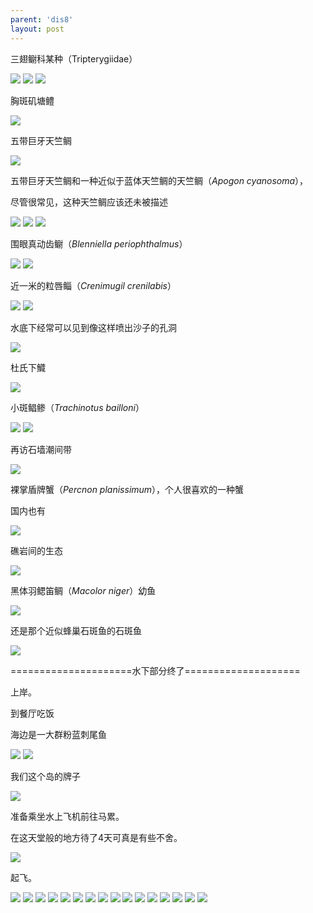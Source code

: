 ```yaml
---
parent: 'dis8'
layout: post
---
```


三翅鳚科某种（Tripterygiidae）

<img class='disc' src='https://lykoseremos.github.io/gmalb-01/dis8/693.jpg'>

<img class='disc' src='https://lykoseremos.github.io/gmalb-01/dis8/694.jpg'>

<img class='disc' src='https://lykoseremos.github.io/gmalb-01/dis8/695.jpg'>

胸斑矶塘鳢

<img class='disc' src='https://lykoseremos.github.io/gmalb-01/dis8/696.jpg'>

五带巨牙天竺鲷

<img class='disc' src='https://lykoseremos.github.io/gmalb-01/dis8/697.jpg'>

五带巨牙天竺鲷和一种近似于蓝体天竺鲷的天竺鲷（<i>Apogon cyanosoma</i>），

尽管很常见，这种天竺鲷应该还未被描述

<img class='disc' src='https://lykoseremos.github.io/gmalb-01/dis8/698.jpg'>

<img class='disc' src='https://lykoseremos.github.io/gmalb-01/dis8/699.jpg'>

<img class='disc' src='https://lykoseremos.github.io/gmalb-01/dis8/700.jpg'>

围眼真动齿鳚（<i>Blenniella periophthalmus</i>）

<img class='disc' src='https://lykoseremos.github.io/gmalb-01/dis8/701.jpg'>

<img class='disc' src='https://lykoseremos.github.io/gmalb-01/dis8/702.jpg'>

近一米的粒唇鲻（<i>Crenimugil crenilabis</i>）

<img class='disc' src='https://lykoseremos.github.io/gmalb-01/dis8/703.jpg'>

<img class='disc' src='https://lykoseremos.github.io/gmalb-01/dis8/704.jpg'>

水底下经常可以见到像这样喷出沙子的孔洞

<img class='disc' src='https://lykoseremos.github.io/gmalb-01/dis8/705.jpg'>

杜氏下鱵

<img class='disc' src='https://lykoseremos.github.io/gmalb-01/dis8/706.jpg'>

小斑鲳鲹（<i>Trachinotus bailloni</i>）

<img class='disc' src='https://lykoseremos.github.io/gmalb-01/dis8/707.jpg'>

<img class='disc' src='https://lykoseremos.github.io/gmalb-01/dis8/708.jpg'>

再访石墙潮间带

<img class='disc' src='https://lykoseremos.github.io/gmalb-01/dis8/709.jpg'>

裸掌盾牌蟹（<i>Percnon planissimum</i>），个人很喜欢的一种蟹

国内也有

<img class='disc' src='https://lykoseremos.github.io/gmalb-01/dis8/710.jpg'>

礁岩间的生态

<img class='disc' src='https://lykoseremos.github.io/gmalb-01/dis8/711.jpg'>

黑体羽鳃笛鲷（<i>Macolor niger</i>）幼鱼

<img class='disc' src='https://lykoseremos.github.io/gmalb-01/dis8/712.jpg'>

还是那个近似蜂巢石斑鱼的石斑鱼

<img class='disc' src='https://lykoseremos.github.io/gmalb-01/dis8/713.jpg'>


=====================水下部分终了====================

上岸。

到餐厅吃饭

海边是一大群粉蓝刺尾鱼

<img class='disc' src='https://lykoseremos.github.io/gmalb-01/dis8/714.jpg'>

<img class='disc' src='https://lykoseremos.github.io/gmalb-01/dis8/715.jpg'>

我们这个岛的牌子

<img class='disc' src='https://lykoseremos.github.io/gmalb-01/dis8/716.jpg'>

准备乘坐水上飞机前往马累。

在这天堂般的地方待了4天可真是有些不舍。

<img class='disc' src='https://lykoseremos.github.io/gmalb-01/dis8/717.jpg'>

起飞。

<img class='disc' src='https://lykoseremos.github.io/gmalb-01/dis8/718.jpg'>

<img class='disc' src='https://lykoseremos.github.io/gmalb-01/dis8/719.jpg'>

<img class='disc' src='https://lykoseremos.github.io/gmalb-01/dis8/720.jpg'>

<img class='disc' src='https://lykoseremos.github.io/gmalb-01/dis8/721.jpg'>

<img class='disc' src='https://lykoseremos.github.io/gmalb-01/dis8/722.jpg'>

<img class='disc' src='https://lykoseremos.github.io/gmalb-01/dis8/723.jpg'>

<img class='disc' src='https://lykoseremos.github.io/gmalb-01/dis8/724.jpg'>

<img class='disc' src='https://lykoseremos.github.io/gmalb-01/dis8/725.jpg'>

<img class='disc' src='https://lykoseremos.github.io/gmalb-01/dis8/726.jpg'>

<img class='disc' src='https://lykoseremos.github.io/gmalb-01/dis8/727.jpg'>

<img class='disc' src='https://lykoseremos.github.io/gmalb-01/dis8/728.jpg'>

<img class='disc' src='https://lykoseremos.github.io/gmalb-01/dis8/729.jpg'>

<img class='disc' src='https://lykoseremos.github.io/gmalb-01/dis8/730.jpg'>

<img class='disc' src='https://lykoseremos.github.io/gmalb-01/dis8/731.jpg'>

<img class='disc' src='https://lykoseremos.github.io/gmalb-01/dis8/732.jpg'>

<img class='disc' src='https://lykoseremos.github.io/gmalb-01/dis8/733.jpg'>
